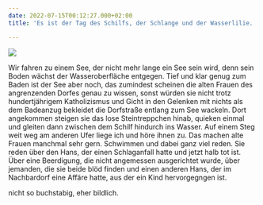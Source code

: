 ```yaml
---
date: 2022-07-15T00:12:27.000+02:00
title: 'Es ist der Tag des Schilfs, der Schlange und der Wasserlilie. '

---
```

![](/uploads/schilf-1.jpg)

Wir fahren zu einem See, der nicht mehr lange ein See sein wird, denn sein Boden wächst der Wasseroberfläche entgegen. Tief und klar genug zum Baden ist der See aber noch, das zumindest scheinen die alten Frauen des angrenzenden Dorfes genau zu wissen, sonst würden sie nicht trotz hundertjährigem Katholizismus und Gicht in den Gelenken mit nichts als dem Badeanzug bekleidet die Dorfstraße entlang zum See wackeln. Dort angekommen steigen sie das lose Steintreppchen hinab, quieken einmal und gleiten dann zwischen dem Schilf hindurch ins Wasser. Auf einem Steg weit weg am anderen Ufer liege ich und höre ihnen zu. Das machen alte  Frauen manchmal sehr gern. Schwimmen und dabei ganz viel reden. Sie reden über den Hans, der einen Schlaganfall hatte und jetzt halb tot ist. Über eine Beerdigung, die nicht angemessen ausgerichtet wurde, über jemanden, die sie beide blöd finden und einen anderen Hans, der im Nachbardorf eine Affäre hatte, aus der ein Kind hervorgegngen ist. 

nicht so buchstabig, eher  bildlich.